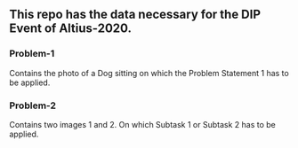 ## This repo has the data necessary for the DIP Event of Altius-2020.

### Problem-1
Contains the photo of a Dog sitting on which the Problem Statement 1 has to be applied.

### Problem-2
Contains two images 1 and 2. On which Subtask 1 or Subtask 2 has to be applied.
  

